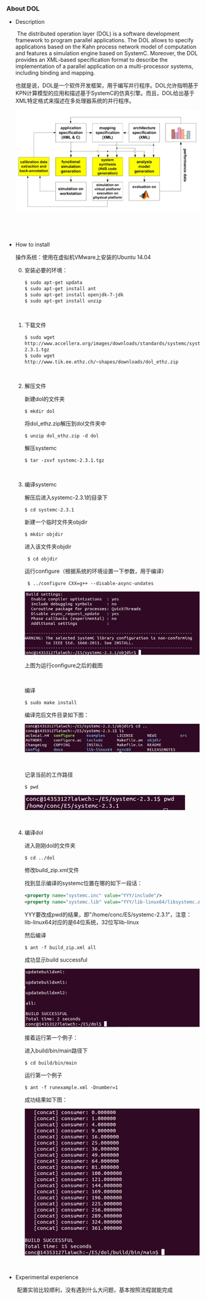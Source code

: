 ### About DOL

* Description

  ​         The distributed operation layer (DOL) is a software development framework to program parallel applications. The DOL allows to specify applications based on the Kahn process network model of computation and features a simulation engine based on SystemC. Moreover, the DOL provides an XML-based specification format to describe the implementation of a parallel application on a multi-processor systems, including binding and mapping.

  ​	也就是说，DOL是一个软件开发框架，用于编写并行程序。DOL允许指明基于KPN计算模型的应用和描述基于SystemC的仿真引擎。而且，DOL给出基于XML特定格式来描述在多处理器系统的并行程序。

  ![image](https://github.com/laiwch/ES2016_14353127/raw/master/image_install/0.jpg)

  ​

  ​

* How to install

  操作系统：使用在虚拟机VMware上安装的Ubuntu 14.04

  0. 安装必要的环境：

     ~~~
     $ sudo apt-get updata
     $ sudo apt-get install ant
     $ sudo apt-get install openjdk-7-jdk
     $ sudo apt-get install unzip
     ~~~

     ​

  1. 下载文件

     ~~~
     $ sudo wget http://www.accellera.org/images/downloads/standards/systemc/systemc-2.3.1.tgz
     $ sudo wget http://www.tik.ee.ethz.ch/~shapes/downloads/dol_ethz.zip
     ~~~

     ​

  2. 解压文件

     新建dol的文件夹

     ~~~
     $ mkdir dol
     ~~~

     将dol_ethz.zip解压到dol文件夹中

     ~~~
     $ unzip dol_ethz.zip -d dol
     ~~~

     解压systemc

     ~~~
     $ tar -zxvf systemc-2.3.1.tgz
     ~~~

     ​

  3. 编译systemc

     解压后进入systemc-2.3.1的目录下

     ~~~
     $ cd systemc-2.3.1
     ~~~

      新建一个临时文件夹objdir

     ~~~
     $ mkdir objdir
     ~~~

     进入该文件夹objdir

     ~~~
      $ cd objdir
     ~~~

      运行configure（根据系统的环境设置一下参数，用于编译）

     ~~~
      $ ../configure CXX=g++ --disable-async-undates
     ~~~

     ![image](https://github.com/laiwch/ES2016_14353127/raw/master/image_install/1.jpg)

     上图为运行configure之后的截图

     ​

     编译

     ~~~
     $ sudo make install
     ~~~

     编译完后文件目录如下图：

     ![image](https://github.com/laiwch/ES2016_14353127/raw/master/image_install/2.jpg)

     ​

     记录当前的工作路径

     ~~~
     $ pwd
     ~~~

     ![image](https://github.com/laiwch/ES2016_14353127/raw/master/image_install/3.jpg)

     ​

  4. 编译dol

     进入刚刚dol的文件夹

     ~~~
     $ cd ../dol
     ~~~

     修改build_zip.xml文件

     找到显示编译的systemc位置在哪的如下一段话：

     ~~~xml
     <property name="systemc.inc" value="YYY/include"/>
     <property name="systemc.lib" value="YYY/lib-linux64/libsystemc.a"/>
     ~~~

     YYY要改成pwd的结果，即"/home/conc/ES/systemc-2.3.1"，注意：lib-linux64对应的是64位系统，32位写lib-linux

     然后编译

     ~~~
     $ ant -f build_zip.xml all
     ~~~

     成功显示build successful

     ![image](https://github.com/laiwch/ES2016_14353127/raw/master/image_install/4.jpg)

     接着运行第一个例子：

     进入build/bin/main路径下

     ~~~
     $ cd build/bin/main
     ~~~

     运行第一个例子

     ~~~
     $ ant -f runexample.xml -Dnumber=1
     ~~~

     成功结果如下图：

     ![image](https://github.com/laiwch/ES2016_14353127/raw/master/image_install/5.jpg)

     ​


* Experimental experience

  ​	配置实验比较顺利，没有遇到什么大问题，基本按照流程就能完成